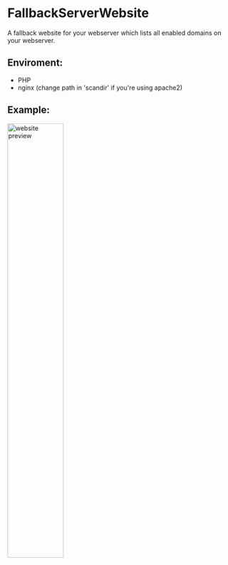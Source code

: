 # FallbackServerWebsite
A fallback website for your webserver which lists all enabled domains on your webserver.
## Enviroment:
 - PHP
 - nginx (change path in 'scandir' if you're using apache2)

## Example:
<img src="https://drive.google.com/uc?id=1Cj5CNQogBGfEykvnA0BqEbdwpSaTN9Pn" width="50%" alt="website preview" />
